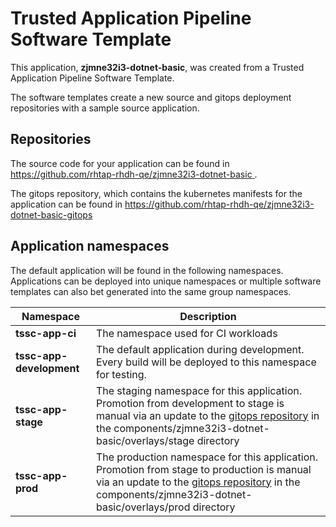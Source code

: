 # Trusted Application Pipeline Software Template

This application, **zjmne32i3-dotnet-basic**, was created from a Trusted Application Pipeline Software Template.

The software templates create a new source and gitops deployment repositories with a sample source application. 

## Repositories

The source code for your application can be found in [https://github.com/rhtap-rhdh-qe/zjmne32i3-dotnet-basic ](https://github.com/rhtap-rhdh-qe/zjmne32i3-dotnet-basic ).
 
The gitops repository, which contains the kubernetes manifests for the application can be found in 
[https://github.com/rhtap-rhdh-qe/zjmne32i3-dotnet-basic-gitops ](https://github.com/rhtap-rhdh-qe/zjmne32i3-dotnet-basic-gitops ) 

## Application namespaces 

The default application will be found in the following namespaces. Applications can be deployed into unique namespaces or multiple software templates can also bet generated into the same group namespaces.  

|  Namespace   |  Description   |  
| -------- | -------- |
| **tssc-app-ci** | The namespace used for CI workloads |
| **tssc-app-development** | The default application during development. Every build will be deployed to this namespace for testing. |
| **tssc-app-stage** | The staging namespace for this application. Promotion from development to stage is manual via an update to the [gitops repository](https://github.com/rhtap-rhdh-qe/zjmne32i3-dotnet-basic-gitops ) in the components/zjmne32i3-dotnet-basic/overlays/stage directory |
| **tssc-app-prod** | The production namespace for this application. Promotion from stage to production is manual via an update to the [gitops repository](https://github.com/rhtap-rhdh-qe/zjmne32i3-dotnet-basic-gitops ) in the components/zjmne32i3-dotnet-basic/overlays/prod directory |